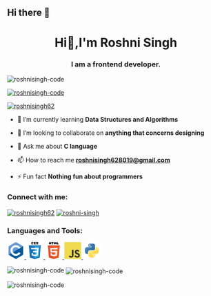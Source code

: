 ## Hi there 👋

<h1 align="center">Hi👋,I'm Roshni Singh</h1>
<h3 align="center">I am a frontend developer.</h3>

<p align="left"> <img src="https://komarev.com/ghpvc/?username=roshnisingh-code&label=Profile%20views&color=0e75b6&style=flat" alt="roshnisingh-code" /> </p>

<p align="left"> <a href="https://github.com/ryo-ma/github-profile-trophy"><img src="https://github-profile-trophy.vercel.app/?username=roshnisingh-code" alt="roshnisingh-code" /></a> </p>

<p align="left"> <a href="https://twitter.com/roshnisingh62" target="blank"><img src="https://img.shields.io/twitter/follow/roshnisingh62?logo=twitter&style=for-the-badge" alt="roshnisingh62" /></a> </p>

- 🌱 I’m currently learning **Data Structures and Algorithms**

- 👯 I’m looking to collaborate on **anything that concerns designing**

- 💬 Ask me about **C language**

- 📫 How to reach me **roshnisingh628019@gmail.com**

- ⚡ Fun fact **Nothing fun about programmers**

<h3 align="left">Connect with me:</h3>
<p align="left">
<a href="https://twitter.com/roshnisingh62" target="blank"><img align="center" src="https://raw.githubusercontent.com/rahuldkjain/github-profile-readme-generator/master/src/images/icons/Social/twitter.svg" alt="roshnisingh62" height="30" width="40" /></a>
<a href="https://linkedin.com/in/roshni-singh" target="blank"><img align="center" src="https://raw.githubusercontent.com/rahuldkjain/github-profile-readme-generator/master/src/images/icons/Social/linked-in-alt.svg" alt="roshni-singh" height="30" width="40" /></a>
</p>

<h3 align="left">Languages and Tools:</h3>
<p align="left"> <a href="https://www.cprogramming.com/" target="_blank" rel="noreferrer"> <img src="https://raw.githubusercontent.com/devicons/devicon/master/icons/c/c-original.svg" alt="c" width="40" height="40"/> </a> <a href="https://www.w3schools.com/css/" target="_blank" rel="noreferrer"> <img src="https://raw.githubusercontent.com/devicons/devicon/master/icons/css3/css3-original-wordmark.svg" alt="css3" width="40" height="40"/> </a> <a href="https://www.w3.org/html/" target="_blank" rel="noreferrer"> <img src="https://raw.githubusercontent.com/devicons/devicon/master/icons/html5/html5-original-wordmark.svg" alt="html5" width="40" height="40"/> </a> <a href="https://developer.mozilla.org/en-US/docs/Web/JavaScript" target="_blank" rel="noreferrer"> <img src="https://raw.githubusercontent.com/devicons/devicon/master/icons/javascript/javascript-original.svg" alt="javascript" width="40" height="40"/> </a> <a href="https://www.python.org" target="_blank" rel="noreferrer"> <img src="https://raw.githubusercontent.com/devicons/devicon/master/icons/python/python-original.svg" alt="python" width="40" height="40"/> </a> </p>

<p><img align="left" src="https://github-readme-stats.vercel.app/api/top-langs?username=roshnisingh-code&show_icons=true&locale=en&layout=compact" alt="roshnisingh-code" /></p>

<p>&nbsp;<img align="center" src="https://github-readme-stats.vercel.app/api?username=roshnisingh-code&show_icons=true&locale=en" alt="roshnisingh-code" /></p>

<p><img align="center" src="https://github-readme-streak-stats.herokuapp.com/?user=roshnisingh-code&" alt="roshnisingh-code" /></p>
